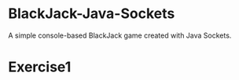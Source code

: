 # BlackJack-Java-Sockets
 A simple console-based BlackJack game created with Java Sockets.
# Exercise1
